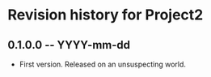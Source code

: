 # Revision history for Project2

## 0.1.0.0 -- YYYY-mm-dd

* First version. Released on an unsuspecting world.

